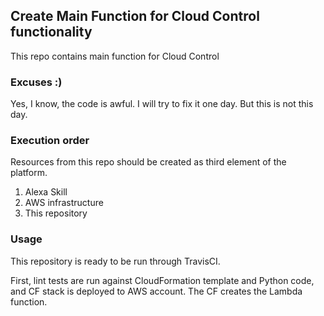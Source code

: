 ## Create Main Function for Cloud Control functionality

This repo contains main function for Cloud Control

### Excuses :)

Yes, I know, the code is awful. I will try to fix it one day. But this is not this day.

### Execution order

Resources from this repo should be created as third element of the platform.

1. Alexa Skill
2. AWS infrastructure
3. This repository

### Usage

This repository is ready to be run through TravisCI. 

First, lint tests are run against CloudFormation template and Python code, 
and CF stack is deployed to AWS account. The CF creates the Lambda function.

